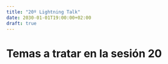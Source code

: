 ```yaml
---
title: "20º Lightning Talk"
date: 2030-01-01T19:00:00+02:00
draft: true
---
```


# Temas a tratar en la sesión 20

## 

## 

## 

## 


